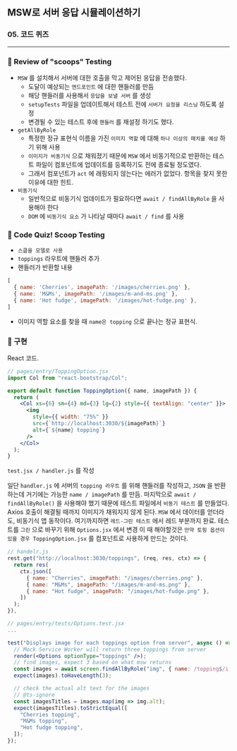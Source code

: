 ## MSW로 서버 응답 시뮬레이션하기

### 05. 코드 퀴즈
---------------------------------------------

### 📌 Review of "scoops" Testing

- `MSW` 를 설치해서 서버에 대한 호출을 막고 제어된 응답을 전송했다.
  - 도달이 예상되는 `엔드포인트` 에 대한 핸들러를 만듬
  - 해당 핸들러를 사용해서 `응답을 보낼 서버` 를 생성
  - `setupTests` 파일을 업데이트해서 테스트 전에 `서버가 요청을 리스닝` 하도록 설정
  - 변경될 수 있는 테스트 후에 `핸들러` 를 재설정 하기도 했다.
- `getAllByRole`
  - 특정한 정규 표현식 이름을 가진 `이미지 역할` 에 대해 `하나 이상의 매치를 예상` 하기 위해 사용
  - `이미지가 비동기식` 으로 채워졌기 때문에 `MSW` 에서 비동기적으로 반환하는 테스트 파일이 컴포넌트에 업데이트를 등록하기도 전에 종료될 정도였다.
  - 그래서 컴포넌트가 `act` 에 래핑되지 않는다는 에러가 없었다. 항목을 찾지 못한 이유에 대한 힌트.
- `비동기식`
  - 일반적으로 비동기식 업데이트가 필요하다면 `await / findAllByRole` 을 사용해야 한다
  - `DOM` 에 `비동기식 요소` 가 나타날 때마다 `await / find` 를 사용
  
### 📌 Code Quiz! Scoop Testing

- `스쿱을 모델로 사용`
- `toppings` 라우트에 핸들러 추가
- 핸들러가 반환할 내용
```js
[
  { name: 'Cherries', imagePath: '/images/cherries.png' },
  { name: 'M&Ms', imagePath: '/images/m-and-ms.png' },
  { name: 'Hot fudge', imagePath: '/images/hot-fudge.png' },
]
```
- 이미지 역할 요소를 찾을 때 `name은 topping` 으로 끝나는 정규 표현식.

### 📌 구현

React 코드.

```jsx
// pages/entry/ToppingOption.jsx
import Col from "react-bootstrap/Col";

export default function ToppingOption({ name, imagePath }) {
  return (
    <Col xs={6} sm={4} md={3} lg={2} style={{ textAlign: "center" }}>
      <img
        style={{ width: "75%" }}
        src={`http://localhost:3030/${imagePath}`}
        alt={`${name} topping`}
      />
    </Col>
  );
}
```

`test.jsx / handler.js` 를 작성

일단 `handler.js` 에 서버의 `topping 라우트` 를 위해 핸들러를 작성하고, `JSON` 을 반환하는데 거기에는 가능한 `name / imagePath` 를 만듬.
마지막으로 `await / findAllByRole()` 을 사용해야 했기 때문에 테스트 파일에서 `비동기 테스트` 를 만들었다.
Axios 호출이 해결될 때까지 이미지가 채워지지 않게 된다. `MSW` 에서 데이터를 얻더라도, 비동기식 앱 동작이다.
여기까지하면 `레드-그린 테스트` 에서 레드 부분까지 완료.
테스트를 `그린` 으로 바꾸기 위해  `Options.jsx` 에서 변경
이 때 해야할것은 `만약 토핑 옵션이 있을 경우 ToppingOption.jsx`  를 컴포넌트로 사용하게 만드는 것이다.

```jsx
// handelr.js
rest.get("http://localhost:3030/toppings", (req, res, ctx) => {
  return res(
    ctx.json([
      { name: "Cherries", imagePath: "/images/cherries.png" },
      { name: "M&Ms", imagePath: "/images/m-and-ms.png" },
      { name: "Hot fudge", imagePath: "/images/hot-fudge.png" },
    ])
  );
}),

// pages/entry/tests/Options.test.jsx
...

test("Displays image for each toppings option from server", async () => {
  // Mock Service Worker will return three toppings from server
  render(<Options optionType="toppings" />);
  // find images, expect 3 based on what msw returns
  const images = await screen.findAllByRole("img", { name: /topping$/i });
  expect(images).toHaveLength(3);

  // check the actual alt text for the images
  // @ts-ignore
  const imagesTitles = images.map(img => img.alt);
  expect(imagesTitles).toStrictEqual([
    "Cherries topping",
    "M&Ms topping",
    "Hot fudge topping",
  ]);
});

```